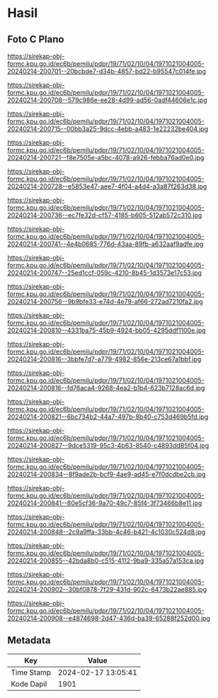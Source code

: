# Hasil

## Foto C Plano

https://sirekap-obj-formc.kpu.go.id/ec6b/pemilu/pdpr/19/71/02/10/04/1971021004005-20240214-200701--20bcbde7-d34b-4857-bd22-b95547c014fe.jpg

https://sirekap-obj-formc.kpu.go.id/ec6b/pemilu/pdpr/19/71/02/10/04/1971021004005-20240214-200708--579c986e-ee28-4d99-ad56-0adf44606e1c.jpg

https://sirekap-obj-formc.kpu.go.id/ec6b/pemilu/pdpr/19/71/02/10/04/1971021004005-20240214-200715--00bb3a25-9dcc-4ebb-a483-1e22232be404.jpg

https://sirekap-obj-formc.kpu.go.id/ec6b/pemilu/pdpr/19/71/02/10/04/1971021004005-20240214-200721--f8e7505e-a5bc-4078-a926-febba76ad0e0.jpg

https://sirekap-obj-formc.kpu.go.id/ec6b/pemilu/pdpr/19/71/02/10/04/1971021004005-20240214-200728--e5853e47-aee7-4f04-a4d4-a3a87f263d38.jpg

https://sirekap-obj-formc.kpu.go.id/ec6b/pemilu/pdpr/19/71/02/10/04/1971021004005-20240214-200736--ec7fe32d-cf57-4185-b605-512ab572c310.jpg

https://sirekap-obj-formc.kpu.go.id/ec6b/pemilu/pdpr/19/71/02/10/04/1971021004005-20240214-200741--4e4b0685-776d-43aa-89fb-a632aaf9adfe.jpg

https://sirekap-obj-formc.kpu.go.id/ec6b/pemilu/pdpr/19/71/02/10/04/1971021004005-20240214-200747--25ed1ccf-059c-4210-8b45-1d3573e17c53.jpg

https://sirekap-obj-formc.kpu.go.id/ec6b/pemilu/pdpr/19/71/02/10/04/1971021004005-20240214-200756--9b9bfe33-e74d-4e79-af66-272ad7210fa2.jpg

https://sirekap-obj-formc.kpu.go.id/ec6b/pemilu/pdpr/19/71/02/10/04/1971021004005-20240214-200810--4331ba75-45b9-4924-bb05-4295ddf1100e.jpg

https://sirekap-obj-formc.kpu.go.id/ec6b/pemilu/pdpr/19/71/02/10/04/1971021004005-20240214-200816--3bbfe7d7-a779-4982-856e-213ce67a1bbf.jpg

https://sirekap-obj-formc.kpu.go.id/ec6b/pemilu/pdpr/19/71/02/10/04/1971021004005-20240214-200816--fd76aca4-9268-4ea2-b1b4-623b7128ac6d.jpg

https://sirekap-obj-formc.kpu.go.id/ec6b/pemilu/pdpr/19/71/02/10/04/1971021004005-20240214-200821--6bc734b2-44a7-497b-8b40-c753d469b5fd.jpg

https://sirekap-obj-formc.kpu.go.id/ec6b/pemilu/pdpr/19/71/02/10/04/1971021004005-20240214-200827--9dce5319-95c3-4b63-8540-c4893dd85f04.jpg

https://sirekap-obj-formc.kpu.go.id/ec6b/pemilu/pdpr/19/71/02/10/04/1971021004005-20240214-200834--8f9ade2b-bcf9-4ae9-ad45-e7f0dcdbe2cb.jpg

https://sirekap-obj-formc.kpu.go.id/ec6b/pemilu/pdpr/19/71/02/10/04/1971021004005-20240214-200841--80e5cf36-9a70-49c7-85f4-3f73466b8e11.jpg

https://sirekap-obj-formc.kpu.go.id/ec6b/pemilu/pdpr/19/71/02/10/04/1971021004005-20240214-200848--2c9a9ffa-33bb-4c46-b421-4c1030c524d8.jpg

https://sirekap-obj-formc.kpu.go.id/ec6b/pemilu/pdpr/19/71/02/10/04/1971021004005-20240214-200855--42bda8b0-c515-4112-9ba9-335a57a153ca.jpg

https://sirekap-obj-formc.kpu.go.id/ec6b/pemilu/pdpr/19/71/02/10/04/1971021004005-20240214-200902--30bf0878-7f29-431d-902c-6473b22ae885.jpg

https://sirekap-obj-formc.kpu.go.id/ec6b/pemilu/pdpr/19/71/02/10/04/1971021004005-20240214-200908--e4874698-2d47-436d-ba39-65288f252d00.jpg


## Metadata

| Key        | Value               |
| ---------- | ------------------- |
| Time Stamp | 2024-02-17 13:05:41 |
| Kode Dapil | 1901                |



